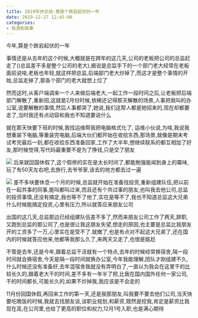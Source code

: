 ```yaml
---
title: 2019年终总结-算是个跌宕起伏的一年
date: 2019-12-27 12:45:00
categories: 
- 有酒和故事
---
```

今年,算是个跌宕起伏的一年

事情还是从去年的这个时候,大概就是在跨年的这几天,公司的老板把公司的总监赶走了()总监差不多是整个公司的老大),据说是总监手下的一个部门老大经常在老板面前说啥,老板也年轻,就这样把总监,后端部门老大炒掉了,而这才是整个事情的开始,总监走掉了,那各个部门的老大就想上位了

然而这时,从客户端调来一个人来做后端老大,一起工作一段时间之后,让老板把后端部门解散了,重新招,这就是2月份时候,依稀还记得那天解散的场景,人事把我叫的办公室,说要解散的事情,然后人事都哭了,她说,我们这帮人都是她招来的,现在却都要走了,当时我还有点动容和我也不知道要说什么

就在那天快要下班的时候,我找运维帮我把电脑格式化了, 运维小伙说,为啥,我说我想重装下电脑,等重装完电脑,后端大伙们都开始在收拾东西,那场景,就像是期末考试考完最后一刻,都在收拾东西准备回家,工作了大半年,想继续联系的都互相加了好友,那时候觉得,写代码最重要不是为了挣钱,只是交了朋友

![](https://cdn.jsdelivr.net/gh/YangAnLin/images/copy_20201213152642.jpeg)
后来就回国休假了,这个假修的实在是太长时间了,都能勉强能闻到身上的霉味,玩了有50天左右吧,去旅行,去爷爷家,该去的地方都去过一遍

![](https://cdn.jsdelivr.net/gh/YangAnLin/images/copy_20201213152656.jpeg)
差不多块要休息一个月的时候,总监就开始在准备找投资,重新组建队伍,把以前在一起共事的同事,能叫都叫过来,而且还有个共过事的朋友,也叫我去他公司,总监的投资事情,还没有搞定,我也等不了他了,实在是等不了,我也不知道总监这大兄弟什么时候能搞定投资,心里有压力,所以就答应来朋友公司

出国的这几天,总监那边已经组建队伍差不多了,然而来朋友公司工作了两天,辞职,又跑到总监的那公司了,也是很让我这朋友失望,想走的原因,也主要是总监比我朋友开的工资多了一万,心里实在是受不了.就撤了,也是有点对不起这大兄弟了,还在国内的时候就答应他来,他都等我那么久了,来两天又走了,也很是尴尬

不管是去年,还是今年,跟着总监干活就有一个特点,去年的时候经常换宿舍,隔一段时间就会换宿舍,今天是隔一段时间就换办公室,今年我能理解,团队才刚组建不久,什么时候还没有准备好,去年混宿舍我就没有弄明白了,一直以为我会在这里干的比较长久的,跟着老大干的时间,差不多有一年半了把,比我在国内国外任何一家公司,干的时间都长,可能长久的,如果不炒掉我,我应该是不会走的

11月份回国休假,再回来工作的第一天,还是我那朋友,叫我要不要去他们公司,当天快要吃晚饭的时候,我就去找朋友谈,谈职业规划,和薪资,既然是挖我,肯定是薪资比我现在高,在公司里,也给了更高的职位和权力,12月1号入职,也是满心期待
